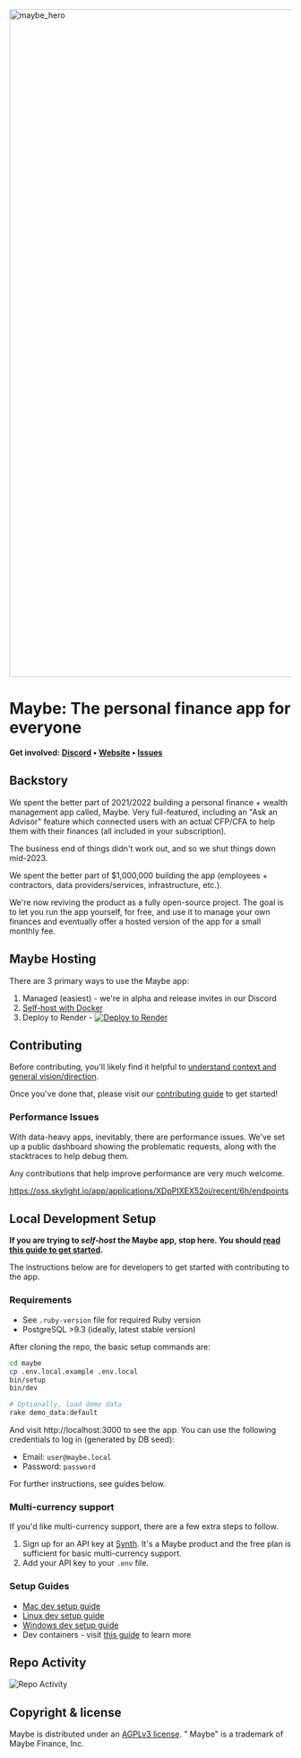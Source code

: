 
<img width="1190" alt="maybe_hero" src="https://github.com/user-attachments/assets/13fc5ef4-ce0f-4073-a163-9dbc3eb4c8e5" />

# Maybe: The personal finance app for everyone

<b>Get
involved: [Discord](https://link.maybe.co/discord) • [Website](https://maybefinance.com) • [Issues](https://github.com/maybe-finance/maybe/issues)</b>

## Backstory

We spent the better part of 2021/2022 building a personal finance + wealth
management app called, Maybe. Very full-featured, including an "Ask an Advisor"
feature which connected users with an actual CFP/CFA to help them with their
finances (all included in your subscription).

The business end of things didn't work out, and so we shut things down mid-2023.

We spent the better part of $1,000,000 building the app (employees +
contractors, data providers/services, infrastructure, etc.).

We're now reviving the product as a fully open-source project. The goal is to
let you run the app yourself, for free, and use it to manage your own finances
and eventually offer a hosted version of the app for a small monthly fee.

## Maybe Hosting

There are 3 primary ways to use the Maybe app:

1. Managed (easiest) - we're in alpha and release invites in our Discord
2. [Self-host with Docker](docs/hosting/docker.md)
3. Deploy to Render - [![Deploy to Render](https://render.com/images/deploy-to-render-button.svg)](https://render.com/deploy)

## Contributing

Before contributing, you'll likely find it helpful
to [understand context and general vision/direction](https://github.com/maybe-finance/maybe/wiki).

Once you've done that, please visit
our [contributing guide](https://github.com/maybe-finance/maybe/blob/main/CONTRIBUTING.md)
to get started!

### Performance Issues

With data-heavy apps, inevitably, there are performance issues. We've set up a public dashboard showing the problematic requests, along with the stacktraces to help debug them.

Any contributions that help improve performance are very much welcome.

https://oss.skylight.io/app/applications/XDpPIXEX52oi/recent/6h/endpoints

## Local Development Setup

**If you are trying to _self-host_ the Maybe app, stop here. You
should [read this guide to get started](docs/hosting/docker.md).**

The instructions below are for developers to get started with contributing to the app.

### Requirements

- See `.ruby-version` file for required Ruby version
- PostgreSQL >9.3 (ideally, latest stable version)

After cloning the repo, the basic setup commands are:

```sh
cd maybe
cp .env.local.example .env.local
bin/setup
bin/dev

# Optionally, load demo data
rake demo_data:default
```

And visit http://localhost:3000 to see the app. You can use the following
credentials to log in (generated by DB seed):

- Email: `user@maybe.local`
- Password: `password`

For further instructions, see guides below.

### Multi-currency support

If you'd like multi-currency support, there are a few extra steps to follow.

1. Sign up for an API key at [Synth](https://synthfinance.com). It's a Maybe
   product and the free plan is sufficient for basic multi-currency support.
2. Add your API key to your `.env` file.

### Setup Guides

- [Mac dev setup guide](https://github.com/maybe-finance/maybe/wiki/Mac-Dev-Setup-Guide)
- [Linux dev setup guide](https://github.com/maybe-finance/maybe/wiki/Linux-Dev-Setup-Guide)
- [Windows dev setup guide](https://github.com/maybe-finance/maybe/wiki/Windows-Dev-Setup-Guide)
- Dev containers - visit [this guide](https://code.visualstudio.com/docs/devcontainers/containers) to learn more

## Repo Activity

![Repo Activity](https://repobeats.axiom.co/api/embed/7866c9790deba0baf63ca1688b209130b306ea4e.svg "Repobeats analytics image")

## Copyright & license

Maybe is distributed under
an [AGPLv3 license](https://github.com/maybe-finance/maybe/blob/main/LICENSE). "
Maybe" is a trademark of Maybe Finance, Inc.
